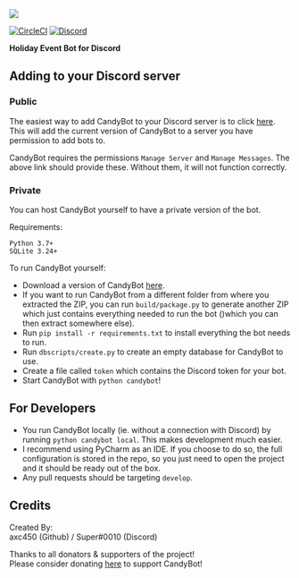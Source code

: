 <img src="https://i.imgur.com/MLNSv7V.png">

[![CircleCI](https://circleci.com/gh/axc450/CandyBot/tree/master.svg?style=svg)](https://circleci.com/gh/axc450/CandyBot/tree/master)
[![Discord](https://discordapp.com/api/guilds/302508083861520384/widget.png?style=shield)](https://discord.gg/4a6m5Kq)

**Holiday Event Bot for Discord**

## Adding to your Discord server

### Public

The easiest way to add CandyBot to your Discord server is to click [here](https://discordapp.com/api/oauth2/authorize?client_id=409047597572030484&permissions=8224&scope=bot). This will add the current version of CandyBot to a server you have permission to add bots to.

CandyBot requires the permissions `Manage Server` and `Manage Messages`. The above link should provide these. Without them, it will not function correctly.

### Private

You can host CandyBot yourself to have a private version of the bot. 

Requirements:
```
Python 3.7+
SQLite 3.24+
```

To run CandyBot yourself:

- Download a version of CandyBot [here](https://github.com/axc450/CandyBot/releases).
- If you want to run CandyBot from a different folder from where you extracted the ZIP, you can run `build/package.py` to generate another ZIP which just contains everything needed to run the bot ()which you can then extract somewhere else).
- Run `pip install -r requirements.txt` to install everything the bot needs to run.
- Run `dbscripts/create.py` to create an empty database for CandyBot to use.
- Create a file called `token` which contains the Discord token for your bot.
- Start CandyBot with `python candybot`!

## For Developers

- You run CandyBot locally (ie. without a connection with Discord) by running `python candybot local`. This makes development much easier.  
- I recommend using PyCharm as an IDE. If you choose to do so, the full configuration is stored in the repo, so you just need to open the project and it should be ready out of the box.
- Any pull requests should be targeting `develop`.


## Credits

Created By:  
axc450 (Github) / Super#0010 (Discord)

Thanks to all donators & supporters of the project!  
Please consider donating [here](https://www.paypal.com/cgi-bin/webscr?cmd=_s-xclick&hosted_button_id=4MA3ZWKYSYNB6) to support CandyBot!
